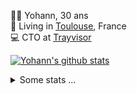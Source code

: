 <p>
  👨🏻 <bold>Yohann</bold>, 30 ans<br/>
  💼 Living in <a href="https://www.google.com/maps?q=toulouse">Toulouse</a>, France<br/>
  💻 CTO at <a href="https://trayvisor.com/">Trayvisor</a><br/>
</p>

<a href="https://github.com/anuraghazra/github-readme-stats"><img align="center" src="https://github-readme-stats-dviw-8taegaswk-yohann84ls-projects.vercel.app//api?username=yohann84L&show_icons=true&include_all_commits=true" alt="Yohann's github stats" /> </a>


<details>
  <summary>Some stats ...</summary><br/>
  

<!--START_SECTION:waka-->
![Code Time](http://img.shields.io/badge/Code%20Time-1%2C332%20hrs%2035%20mins-blue)

![Profile Views](http://img.shields.io/badge/Profile%20Views-0-blue)

**🐱 My GitHub Data** 

> 📦 441.0 kB Used in GitHub's Storage 
 > 
> 🏆 554 Contributions in the Year 2025
 > 
> 🚫 Not Opted to Hire
 > 
> 📜 26 Public Repositories 
 > 
> 🔑 21 Private Repositories 
 > 
**I'm an Early 🐤** 

```text
🌞 Morning                29253 commits       ███████░░░░░░░░░░░░░░░░░░   29.68 % 
🌆 Daytime                57023 commits       ██████████████░░░░░░░░░░░   57.85 % 
🌃 Evening                12128 commits       ███░░░░░░░░░░░░░░░░░░░░░░   12.30 % 
🌙 Night                  160 commits         ░░░░░░░░░░░░░░░░░░░░░░░░░   00.16 % 
```
📅 **I'm Most Productive on Wednesday** 

```text
Monday                   18888 commits       █████░░░░░░░░░░░░░░░░░░░░   19.16 % 
Tuesday                  18493 commits       █████░░░░░░░░░░░░░░░░░░░░   18.76 % 
Wednesday                20140 commits       █████░░░░░░░░░░░░░░░░░░░░   20.43 % 
Thursday                 19923 commits       █████░░░░░░░░░░░░░░░░░░░░   20.21 % 
Friday                   19282 commits       █████░░░░░░░░░░░░░░░░░░░░   19.56 % 
Saturday                 701 commits         ░░░░░░░░░░░░░░░░░░░░░░░░░   00.71 % 
Sunday                   1137 commits        ░░░░░░░░░░░░░░░░░░░░░░░░░   01.15 % 
```


📊 **This Week I Spent My Time On** 

```text
🕑︎ Time Zone: Europe/Paris

💬 Programming Languages: 
HTTP Request             3 hrs 2 mins        ███████████████████░░░░░░   75.91 % 
Image (svg)              32 mins             ███░░░░░░░░░░░░░░░░░░░░░░   13.61 % 
Other                    25 mins             ███░░░░░░░░░░░░░░░░░░░░░░   10.48 % 

🔥 Editors: 
Zed                      3 hrs 27 mins       ██████████████████████░░░   86.48 % 
Figma                    32 mins             ███░░░░░░░░░░░░░░░░░░░░░░   13.52 % 

💻 Operating System: 
Mac                      4 hrs               █████████████████████████   100.00 % 
```

**I Mostly Code in Python** 

```text
Python                   26 repos            ██████████████░░░░░░░░░░░   54.17 % 
Jupyter Notebook         4 repos             ██░░░░░░░░░░░░░░░░░░░░░░░   08.33 % 
JavaScript               3 repos             ██░░░░░░░░░░░░░░░░░░░░░░░   06.25 % 
HTML                     2 repos             █░░░░░░░░░░░░░░░░░░░░░░░░   04.17 % 
Shell                    1 repo              █░░░░░░░░░░░░░░░░░░░░░░░░   02.08 % 
```




 Last Updated on 07/08/2025 00:47:45 UTC
<!--END_SECTION:waka-->
